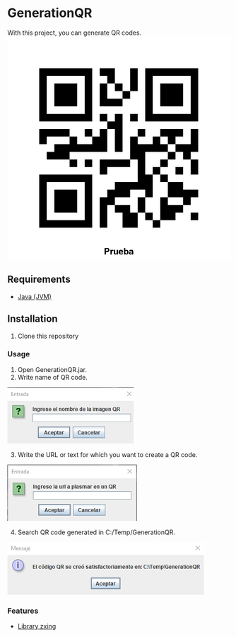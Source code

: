 # GenerationQR

With this project, you can generate QR codes.
![alt text](./assets/Prueba.png)

## Requirements

- [Java (JVM)](https://www.java.com/es/download/ie_manual.jsp)


## Installation

1. Clone this repository


### Usage

1. Open GenerationQR.jar.
2. Write name of QR code.

![alt text](./assets/image.png)

3. Write the URL or text for which you want to create a QR code.

![alt text](./assets/image-1.png)

4. Search QR code generated in C:/Temp/GenerationQR.

![alt text](./assets/image-2.png)

### Features

* [Library zxing](https://zxing.github.io/zxing/apidocs/)